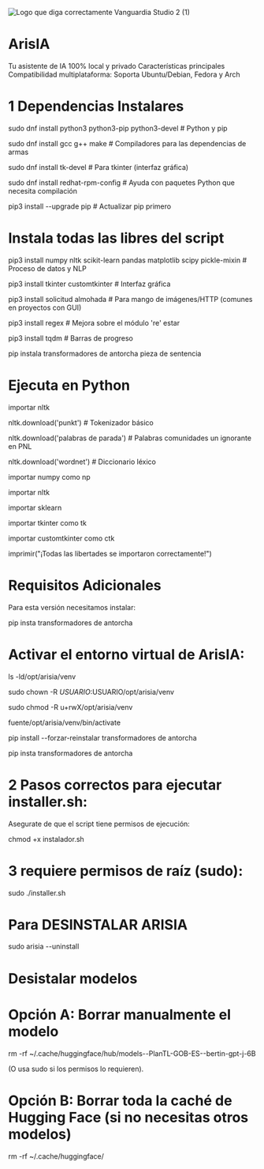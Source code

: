 ![Logo que diga correctamente Vanguardia Studio 2 (1)](https://github.com/user-attachments/assets/cf0a8911-3190-489b-b3ef-8c762d71f1d1)
# ArisIA
Tu asistente de IA 100% local y privado 
Características principales
Compatibilidad multiplataforma: Soporta Ubuntu/Debian, Fedora y Arch

# 1 Dependencias Instalares

sudo dnf install python3 python3-pip python3-devel # Python y pip

sudo dnf install gcc g++ make # Compiladores para las dependencias de armas

sudo dnf install tk-devel # Para tkinter (interfaz gráfica)

sudo dnf install redhat-rpm-config # Ayuda con paquetes Python que necesita compilación

pip3 install --upgrade pip # Actualizar pip primero


# Instala todas las libres del script

pip3 install numpy nltk scikit-learn pandas matplotlib scipy pickle-mixin # Proceso de datos y NLP

pip3 install tkinter customtkinter # Interfaz gráfica

pip3 install solicitud almohada # Para mango de imágenes/HTTP (comunes en proyectos con GUI)

pip3 install regex # Mejora sobre el módulo 're' estar

pip3 install tqdm # Barras de progreso

pip instala transformadores de antorcha pieza de sentencia

# Ejecuta en Python

importar nltk

nltk.download('punkt') # Tokenizador básico

nltk.download('palabras de parada') # Palabras comunidades un ignorante en PNL

nltk.download('wordnet') # Diccionario léxico

importar numpy como np

importar nltk

importar sklearn

importar tkinter como tk

importar customtkinter como ctk


imprimir("¡Todas las libertades se importaron correctamente!")

# Requisitos Adicionales

Para esta versión necesitamos instalar:

pip insta transformadores de antorcha

# Activar el entorno virtual de ArisIA:

ls -ld/opt/arisia/venv

sudo chown -R $USUARIO:$USUARIO/opt/arisia/venv

sudo chmod -R u+rwX/opt/arisia/venv

fuente/opt/arisia/venv/bin/activate

pip install --forzar-reinstalar transformadores de antorcha

pip insta transformadores de antorcha

# 2 Pasos correctos para ejecutar installer.sh:


Asegurate de que el script tiene permisos de ejecución:


chmod +x instalador.sh


# 3 requiere permisos de raíz (sudo):


sudo ./installer.sh

# Para DESINSTALAR ARISIA

sudo arisia --uninstall

# Desistalar modelos

# Opción A: Borrar manualmente el modelo

rm -rf ~/.cache/huggingface/hub/models--PlanTL-GOB-ES--bertin-gpt-j-6B

(O usa sudo si los permisos lo requieren).

# Opción B: Borrar toda la caché de Hugging Face (si no necesitas otros modelos)

rm -rf ~/.cache/huggingface/
